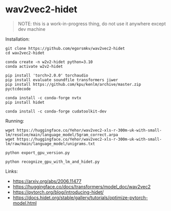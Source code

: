 # wav2vec2-hidet

> NOTE: this is a work-in-progress thing, do not use it anywhere except dev machine

Installation:

```
git clone https://github.com/egorsmkv/wav2vec2-hidet
cd wav2vec2-hidet

conda create -n w2v2-hidet python=3.10
conda activate w2v2-hidet

pip install 'torch>2.0.0' torchaudio
pip install evaluate soundfile transformers jiwer
pip install https://github.com/kpu/kenlm/archive/master.zip pyctcdecode

conda install -c conda-forge nvtx
pip install hidet

conda install -c conda-forge cudatoolkit-dev
```

Running:

```
wget https://huggingface.co/Yehor/wav2vec2-xls-r-300m-uk-with-small-lm/resolve/main/language_model/5gram_correct.arpa
wget https://huggingface.co/Yehor/wav2vec2-xls-r-300m-uk-with-small-lm/raw/main/language_model/unigrams.txt

python export_gpu_version.py

python recognize_gpu_with_lm_and_hidet.py
```

Links:

- https://arxiv.org/abs/2006.11477
- https://huggingface.co/docs/transformers/model_doc/wav2vec2
- https://pytorch.org/blog/introducing-hidet/
- https://docs.hidet.org/stable/gallery/tutorials/optimize-pytorch-model.html
